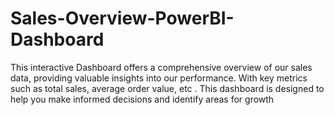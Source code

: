 # Sales-Overview-PowerBI-Dashboard
This interactive Dashboard offers a comprehensive overview of our sales data, providing valuable insights into our performance. With key metrics such as total sales, average order value, etc . This dashboard is designed to help you make informed decisions and identify areas for growth
